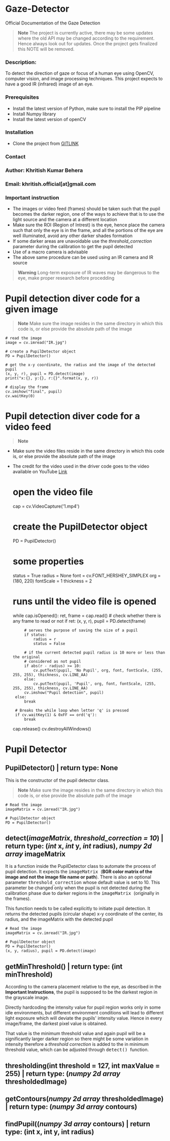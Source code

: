 # Gaze-Detector
Official Documentation of the Gaze Detection

> **Note** The project is currently active, there may be some updates where the old API may be changed according to the requirement. Hence always look out for updates. Once the project gets finalized this NOTE will be removed.

### Description:

To detect the direction of gaze or focus of a human eye using OpenCV, computer vision, and image processing techniques. This project expects to have a good IR (infrared) image of an eye. 

### Prerequisites

- Install the latest version of Python, make sure to install the PIP pipeline 
- Install Numpy library
- Install the latest version of openCV

### Installation

- Clone the project from [GITLINK](https://github.com/khritish17/Gaze-Detector.git)

### Contact

### Author: Khritish Kumar Behera

### Email: khritish.official[at]gmail.com

### Important instruction
- The images or video feed (frames) should be taken such that the pupil becomes the darker region, one of the ways to achieve that is to use the light source and the camera at a different location
- Make sure the ROI (Region of Intrest) is the eye, hence place the camera such that only the eye is in the frame, and all the portions of the eye are well illuminated, avoid any other darker shades formation
- If some darker areas are unavoidable use the *threshold_correction* parameter during the calibration to get the pupil detected
- Use of a macro camera is advisable
- The above same procedure can be used using an IR camera and IR source
> **Warning** Long-term exposure of IR waves may be dangerous to the eye, make proper research before procedding 

# Pupil detection diver code for a given image
> **Note** Make sure the image resides in the same directory in which this code is, or else provide the absolute path of the image

    # read the image
    image = cv.imread("IR.jpg")

    # create a PupilDetector object
    PD = PupilDetector()

    # get the x-y coordinate, the radius and the image of the detected pupil 
    (x, y, r), pupil = PD.detect(image)
    print("x:{}, y:{}, r:{}".format(x, y, r))

    # display the frame
    cv.imshow("final", pupil)
    cv.waitKey(0)

# Pupil detection diver code for a video feed
> **Note**
 - Make sure the video files reside in the same directory in which this code is, or else provide the absolute path of the image
 - The credit for the video used in the driver code goes to the video available on YouTube [Link](https://youtu.be/vAgGeLJ37iU)


    # open the video file 
    cap = cv.VideoCapture('1.mp4')

    # create the PupilDetector object
    PD = PupilDetector()

    # some properties
    status = True
    radius = None
    font = cv.FONT_HERSHEY_SIMPLEX
    org = (180, 220)
    fontScale = 1
    thickness = 2
    
    # runs until the video file is opened  
    while cap.isOpened():
        ret, frame = cap.read()
        # check whether there is any frame to read or not
        if ret:
            (x, y, r), pupil = PD.detect(frame)

            # serves the purpose of saving the size of a pupil
            if status:
                radius = r
                status = False

            # if the current detected pupil radius is 10 more or less than the original
            # considered as not pupil
            if abs(r - radius) >= 10:
                cv.putText(pupil, 'No Pupil', org, font, fontScale, (255, 255, 255), thickness, cv.LINE_AA)
            else:
                cv.putText(pupil, 'Pupil', org, font, fontScale, (255, 255, 255), thickness, cv.LINE_AA)
            cv.imshow("Pupil detection", pupil)
        else:
            break
        
        # Breaks the while loop when letter 'q' is pressed 
        if cv.waitKey(1) & 0xFF == ord('q'):
            break
    cap.release()
    cv.destroyAllWindows()

# Pupil Detector

## PupilDetector() | return type: None
This is the constructor of the pupil detector class.    
>**Note** Make sure the image resides in the same directory in which this code is, or else provide the absolute path of the image

    # Read the image
    imageMatrix = cv.imread("IR.jpg")
    
    # PupilDetector object
    PD = PupilDetector()

## detect(*imageMatrix*, *threshold_correction = 10*) | return type: (*int* x, *int* y, *int* radius), *numpy 2d array* imageMatrix
It is a function inside the PupilDetector class to automate the process of pupil detection. It expects the <kbd> imageMatrix </kbd> (**BGR color matrix of the image and not the image file name or path**). There is also an optional parameter <kbd>threshold_correction</kbd> whose default value is set to 10. This parameter be changed only when the pupil is not detected during the calibration phase due to darker regions in the <kbd> imageMatrix </kbd> (originally in the frames). 

This function needs to be called explicitly to initiate pupil detection. It returns the detected pupils (circular shape) x-y coordinate of the center, its radius, and the imageMatrix with the detected pupil

    
    # Read the image
    imageMatrix = cv.imread("IR.jpg")
    
    # PupilDetector object
    PD = PupilDetector()
    (x, y, radius), pupil = PD.detect(image)

## getMinThreshold() | return type: (int minThreshold)
According to the camera placement relative to the eye, as described in the **Important Instructions**, the pupil is supposed to be the darkest region in the grayscale image. 

Directly hardcoding the intensity value for pupil region works only in some idle environments, but different environment conditions will lead to different light exposure which will deviate the pupils' intensity value. Hence in every image/frame, the darkest pixel value is obtained. 

That value is the minimum threshold value and again pupil will be a significantly larger darker region so there might be some variation in intensity therefore a *threshold correction* is added to the in minimum threshold value, which can be adjusted through <kbd> detect() </kbd>function.

## thresholding(int threshold = 127, int maxValue = 255) | return type: (*numpy 2d array* thresholdedImage)
## getContours(*numpy 2d array* thresholdedImage) | return type: (*numpy 3d array* contours)
## findPupil((*numpy 3d array* contours) | return type: (int x, int y, int radius)
